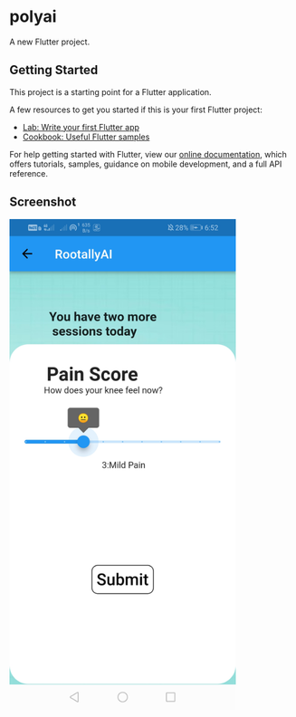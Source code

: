 # polyai

A new Flutter project.

## Getting Started

This project is a starting point for a Flutter application.

A few resources to get you started if this is your first Flutter project:

- [Lab: Write your first Flutter app](https://flutter.dev/docs/get-started/codelab)
- [Cookbook: Useful Flutter samples](https://flutter.dev/docs/cookbook)

For help getting started with Flutter, view our
[online documentation](https://flutter.dev/docs), which offers tutorials,
samples, guidance on mobile development, and a full API reference.

## Screenshot
<!-- <img href="https://github.com/Nilesh1206/EKS-Task/blob/master/polyai.jpg?raw=true"> -->
<img src="https://github.com/Nilesh1206/EKS-Task/blob/master/polyai.jpg?raw=true" alt="PolyAI" width="400">
